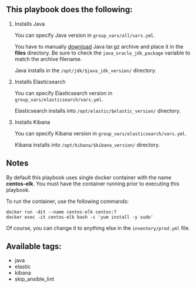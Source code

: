 ## This playbook does the following:

1. Installs Java

   You can specify Java version in `group_vars/all/vars.yml`.

   You have to manually [download](https://www.oracle.com/java/technologies/javase-jdk11-downloads.html) Java tar.gz archive and place it in the **files** directory. Be sure to check the `java_oracle_jdk_package` variable to match the archive filename.

   Java installs in the `/opt/jdk/$java_jdk_version/` directory.

2. Installs Elasticsearch

   You can specify Elasticsearch version in `group_vars/elasticsearch/vars.yml`.

   Elasticsearch installs into `/opt/elastic/$elastic_version/` directory.

3. Installs Kibana

   You can specify Kibana version in `group_vars/elasticsearch/vars.yml`.

   Kibana installs into `/opt/kibana/$kibana_version/` directory.

## Notes
By default this playbook uses single docker container with the name **centos-elk**. You must have the container running prior to executing this playbook.

To run the container, use the following commands:
```
docker run -dit --name centos-elk centos:7
docker exec -it centos-elk bash -c 'yum install -y sudo'
```
Of course, you can change it to anything else in the `inventory/prod.yml` file.

## Available tags:
* java
* elastic
* kibana
* skip_ansible_lint
